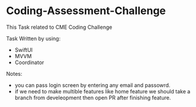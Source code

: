 # Coding-Assessment-Challenge
This Task related to CME Coding Challenge

Task Written by using:
- SwiftUI
- MVVM
- Coordinator

  
Notes:
- you can pass login screen by entering any email and passowrd.
- if we need to make multible features like home feature we should take a branch from develeopment then open PR after finishing feature.
